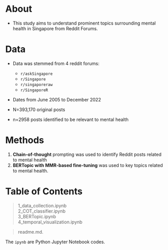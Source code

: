 
# About

- This study aims to understand prominent topics surrounding mental health in Singapore from Reddit Forums.

# Data
- Data was stemmed from 4 reddit forums: 
    - `r/askSingapore`
    - `r/Singapore`
    - `r/singaporeraw`
    - `r/SingaporeR`

- Dates from June 2005 to December 2022
- N=393,170 original posts
- n=2958 posts identified to be relevant to mental health


# Methods
1. **Chain-of-thought** prompting was used to identify Reddit posts related to mental health
2. **BERTopic with MMR-based fine-tuning** was used to key topics related to mental health. 

# Table of Contents  

> 1_data_collection.ipynb  
> 2_COT_classifier.ipynb   
> 3_BERTopic.ipynb   
> 4_temporal_visualization.ipynb   
  
> readme.md. 

The `ipynb` are Python Jupyter Notebook codes. 
